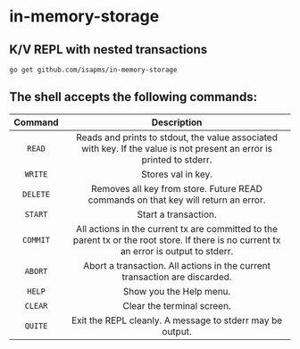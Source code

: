 # in-memory-storage

## K/V REPL with nested transactions
```
go get github.com/isapms/in-memory-storage
```


## The shell accepts the following commands:

|   Command  |                                                             Description                                                                |
|:----------:|:--------------------------------------------------------------------------------------------------------------------------------------:|
|   `READ`   | Reads and prints to stdout, the value associated with key. If the value is not present an error is printed to stderr.                  |
|   `WRITE`  | Stores val in key.                                                                                                                     |
|   `DELETE` | Removes all key from store. Future READ commands on that key will return an error.                                                     |
|   `START`  | Start a transaction.                                                                                                                   |
|   `COMMIT` | All actions in the current tx are committed to the parent tx or the root store. If there is no current tx an error is output to stderr.|
|   `ABORT`  | Abort a transaction. All actions in the current transaction are discarded.                                                             |
|   `HELP`   | Show you the Help menu.                                                                                                                |
|   `CLEAR`  | Clear the terminal screen.                                                                                                             |
|   `QUITE`  | Exit the REPL cleanly. A message to stderr may be output.                                                                              |
